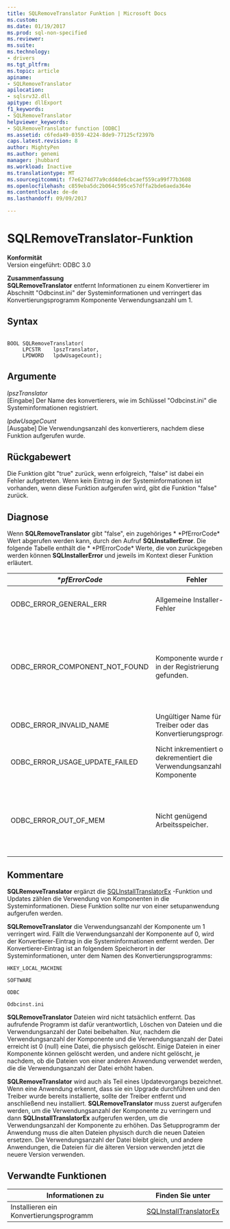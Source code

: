 ```yaml
---
title: SQLRemoveTranslator Funktion | Microsoft Docs
ms.custom: 
ms.date: 01/19/2017
ms.prod: sql-non-specified
ms.reviewer: 
ms.suite: 
ms.technology:
- drivers
ms.tgt_pltfrm: 
ms.topic: article
apiname:
- SQLRemoveTranslator
apilocation:
- sqlsrv32.dll
apitype: dllExport
f1_keywords:
- SQLRemoveTranslator
helpviewer_keywords:
- SQLRemoveTranslator function [ODBC]
ms.assetid: c6feda49-0359-4224-8de9-77125cf2397b
caps.latest.revision: 8
author: MightyPen
ms.author: genemi
manager: jhubbard
ms.workload: Inactive
ms.translationtype: MT
ms.sourcegitcommit: f7e6274d77a9cdd4de6cbcaef559ca99f77b3608
ms.openlocfilehash: c859eba5dc2b064c595ce57dffa2bde6aeda364e
ms.contentlocale: de-de
ms.lasthandoff: 09/09/2017

---
```

# <a name="sqlremovetranslator-function"></a>SQLRemoveTranslator-Funktion
**Konformität**  
 Version eingeführt: ODBC 3.0  
  
 **Zusammenfassung**  
 **SQLRemoveTranslator** entfernt Informationen zu einem Konvertierer im Abschnitt "Odbcinst.ini" der Systeminformationen und verringert das Konvertierungsprogramm Komponente Verwendungsanzahl um 1.  
  
## <a name="syntax"></a>Syntax  
  
```  
  
BOOL SQLRemoveTranslator(  
     LPCSTR    lpszTranslator,  
     LPDWORD   lpdwUsageCount);  
```  
  
## <a name="arguments"></a>Argumente  
 *lpszTranslator*  
 [Eingabe] Der Name des konvertierers, wie im Schlüssel "Odbcinst.ini" die Systeminformationen registriert.  
  
 *lpdwUsageCount*  
 [Ausgabe] Die Verwendungsanzahl des konvertierers, nachdem diese Funktion aufgerufen wurde.  
  
## <a name="returns"></a>Rückgabewert  
 Die Funktion gibt "true" zurück, wenn erfolgreich, "false" ist dabei ein Fehler aufgetreten. Wenn kein Eintrag in der Systeminformationen ist vorhanden, wenn diese Funktion aufgerufen wird, gibt die Funktion "false" zurück.  
  
## <a name="diagnostics"></a>Diagnose  
 Wenn **SQLRemoveTranslator** gibt "false", ein zugehöriges * \*PfErrorCode* Wert abgerufen werden kann, durch den Aufruf **SQLInstallerError**. Die folgende Tabelle enthält die * \*PfErrorCode* Werte, die von zurückgegeben werden können **SQLInstallerError** und jeweils im Kontext dieser Funktion erläutert.  
  
|*\*pfErrorCode*|Fehler|Description|  
|---------------------|-----------|-----------------|  
|ODBC_ERROR_GENERAL_ERR|Allgemeine Installer-Fehler|Fehler für die kein bestimmtes Installationsfehler aufgetreten.|  
|ODBC_ERROR_COMPONENT_NOT_FOUND|Komponente wurde nicht in der Registrierung gefunden.|Der Installer konnte nicht Konvertierer Informationen entfernt, weil sie in der Registrierung nicht vorhanden noch oder nicht in der Registrierung gefunden werden konnte.|  
|ODBC_ERROR_INVALID_NAME|Ungültiger Name für Treiber oder das Konvertierungsprogramm|Die *LpszTranslator* Argument war ungültig.|  
|ODBC_ERROR_USAGE_UPDATE_FAILED|Nicht inkrementiert oder dekrementiert die Verwendungsanzahl der Komponente|Installerfehler beim die Verwendungsanzahl des Treibers zu verringern.|  
|ODBC_ERROR_OUT_OF_MEM|Nicht genügend Arbeitsspeicher.|Das Installationsprogramm konnte die Funktion aufgrund unzureichenden Arbeitsspeichers nicht ausgeführt werden.|  
  
## <a name="comments"></a>Kommentare  
 **SQLRemoveTranslator** ergänzt die [SQLInstallTranslatorEx](../../../odbc/reference/syntax/sqlinstalltranslatorex-function.md) -Funktion und Updates zählen die Verwendung von Komponenten in die Systeminformationen. Diese Funktion sollte nur von einer setupanwendung aufgerufen werden.  
  
 **SQLRemoveTranslator** die Verwendungsanzahl der Komponente um 1 verringert wird. Fällt die Verwendungsanzahl der Komponente auf 0, wird der Konvertierer-Eintrag in die Systeminformationen entfernt werden. Der Konvertierer-Eintrag ist an folgendem Speicherort in der Systeminformationen, unter dem Namen des Konvertierungsprogramms:  
  
 `HKEY_LOCAL_MACHINE`  
  
 `SOFTWARE`  
  
 `ODBC`  
  
 `Odbcinst.ini`  
  
 **SQLRemoveTranslator** Dateien wird nicht tatsächlich entfernt. Das aufrufende Programm ist dafür verantwortlich, Löschen von Dateien und die Verwendungsanzahl der Datei beibehalten. Nur, nachdem die Verwendungsanzahl der Komponente und die Verwendungsanzahl der Datei erreicht ist 0 (null) eine Datei, die physisch gelöscht. Einige Dateien in einer Komponente können gelöscht werden, und andere nicht gelöscht, je nachdem, ob die Dateien von einer anderen Anwendung verwendet werden, die die Verwendungsanzahl der Datei erhöht haben.  
  
 **SQLRemoveTranslator** wird auch als Teil eines Updatevorgangs bezeichnet. Wenn eine Anwendung erkennt, dass sie ein Upgrade durchführen und den Treiber wurde bereits installierte, sollte der Treiber entfernt und anschließend neu installiert. **SQLRemoveTranslator** muss zuerst aufgerufen werden, um die Verwendungsanzahl der Komponente zu verringern und dann **SQLInstallTranslatorEx** aufgerufen werden, um die Verwendungsanzahl der Komponente zu erhöhen. Das Setupprogramm der Anwendung muss die alten Dateien physisch durch die neuen Dateien ersetzen. Die Verwendungsanzahl der Datei bleibt gleich, und andere Anwendungen, die Dateien für die älteren Version verwenden jetzt die neuere Version verwenden.  
  
## <a name="related-functions"></a>Verwandte Funktionen  
  
|Informationen zu|Finden Sie unter|  
|---------------------------|---------|  
|Installieren ein Konvertierungsprogramm|[SQLInstallTranslatorEx](../../../odbc/reference/syntax/sqlinstalltranslatorex-function.md)|

